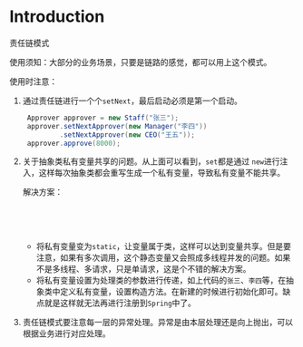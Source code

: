 # Introduction

责任链模式

使用须知：大部分的业务场景，只要是链路的感觉，都可以用上这个模式。

使用时注意：

1. 通过责任链进行一个个`setNext`，最后启动必须是第一个启动。

   ```java
    Approver approver = new Staff("张三");
    approver.setNextApprover(new Manager("李四"))
    		.setNextApprover(new CEO("王五"));
    approver.approve(8000);
   ```

2. 关于抽象类私有变量共享的问题。从上面可以看到，`set`都是通过 `new`进行注入，这样每次抽象类都会重写生成一个私有变量，导致私有变量不能共享。

   解决方案：

   ​	

   ​	

   - 将私有变量变为`static`，让变量属于类，这样可以达到变量共享。但是要注意，如果有多次调用，这个静态变量又会照成多线程并发的问题。如果不是多线程、多请求，只是单请求，这是个不错的解决方案。
   - 将私有变量设置为处理类的参数进行传递，如上代码的`张三`、`李四`等，在抽象类中定义私有变量，设置构造方法。在新建的时候进行初始化即可。缺点就是这样就无法再进行注册到`Spring`中了。

3. 责任链模式要注意每一层的异常处理。异常是由本层处理还是向上抛出，可以根据业务进行对应处理。

